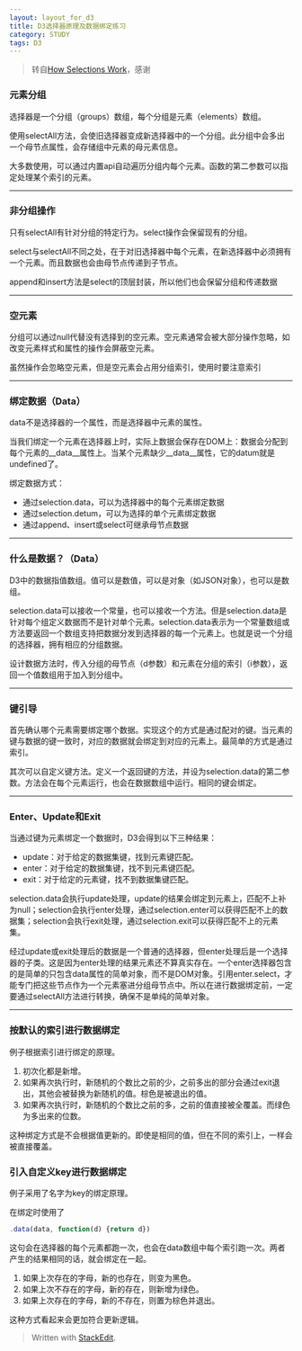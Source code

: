 ```yaml
---
layout: layout_for_d3
title: D3选择器原理及数据绑定练习
category: STUDY
tags: D3
---
```


>转自[How Selections Work](http://bost.ocks.org/mike/selection/)，感谢

### 元素分组

选择器是一个分组（groups）数组，每个分组是元素（elements）数组。

使用selectAll方法，会使旧选择器变成新选择器中的一个分组。此分组中会多出一个母节点属性，会存储组中元素的母元素信息。

大多数使用，可以通过内置api自动遍历分组内每个元素。函数的第二参数可以指定处理某个索引的元素。

---

### 非分组操作

只有selectAll有针对分组的特定行为。select操作会保留现有的分组。

select与selectAll不同之处，在于对旧选择器中每个元素，在新选择器中必须拥有一个元素。而且数据也会由母节点传递到子节点。

append和insert方法是select的顶层封装，所以他们也会保留分组和传递数据

<!-- excerpt -->

---

### 空元素

分组可以通过null代替没有选择到的空元素。空元素通常会被大部分操作忽略，如改变元素样式和属性的操作会屏蔽空元素。

虽然操作会忽略空元素，但是空元素会占用分组索引，使用时要注意索引

---

### 绑定数据（Data）

data不是选择器的一个属性，而是选择器中元素的属性。

当我们绑定一个元素在选择器上时，实际上数据会保存在DOM上：数据会分配到每个元素的__data__属性上。当某个元素缺少__data__属性，它的datum就是undefined了。

绑定数据方式：

*  通过selection.data，可以为选择器中的每个元素绑定数据
*  通过selection.detum，可以为选择的单个元素绑定数据
*  通过append、insert或select可继承母节点数据

---

### 什么是数据？（Data）

D3中的数据指值数组。值可以是数值，可以是对象（如JSON对象），也可以是数组。

selection.data可以接收一个常量，也可以接收一个方法。但是selection.data是针对每个组定义数据而不是针对单个元素。selection.data表示为一个常量数组或方法要返回一个数组支持把数据分发到选择器的每一个元素上。也就是说一个分组的选择器，拥有相应的分组数据。

设计数据方法时，传入分组的母节点（d参数）和元素在分组的索引（i参数），返回一个值数组用于加入到分组中。

---

### 键引导

首先确认哪个元素需要绑定哪个数据。实现这个的方式是通过配对的键。当元素的键与数据的键一致时，对应的数据就会绑定到对应的元素上。最简单的方式是通过索引。

其次可以自定义键方法。定义一个返回键的方法，并设为selection.data的第二参数。方法会在每个元素运行，也会在数据数组中运行。相同的键会绑定。

---

### Enter、Update和Exit

当通过键为元素绑定一个数据时，D3会得到以下三种结果：

*	update：对于给定的数据集键，找到元素键匹配。
*	enter：对于给定的数据集键，找不到元素键匹配。
*	exit：对于给定的元素键，找不到数据集键匹配。

selection.data会执行update处理，update的结果会绑定到元素上，匹配不上补为null；selection会执行enter处理，通过selection.enter可以获得匹配不上的数据集；selection会执行exit处理，通过selection.exit可以获得匹配不上的元素集。

经过update或exit处理后的数据是一个普通的选择器，但enter处理后是一个选择器的子类。这是因为enter处理的结果元素还不算真实存在。一个enter选择器包含的是简单的只包含data属性的简单对象，而不是DOM对象。引用enter.select，才能专门把这些节点作为一个元素塞进分组母节点中。所以在进行数据绑定前，一定要通过selectAll方法进行转换，确保不是单纯的简单对象。


---

### 按默认的索引进行数据绑定

例子根据索引进行绑定的原理。

<link rel="stylesheet" href="/assets/css/d3_data_binding/default.css">
<link href="/assets/css/metro.min.css" rel="stylesheet">
<link rel="stylesheet" href="/assets/css/default.css">
<link href="/assets/css/petty_colors.css" rel="stylesheet">

<example1></example1>

1. 初次化都是新增。
2. 如果再次执行时，新随机的个数比之前的少，之前多出的部分会通过exit退出，其他会被替换为新随机的值。棕色是被退出的值。
3. 如果再次执行时，新随机的个数比之前的多，之前的值直接被全覆盖。而绿色为多出来的位数。

这种绑定方式是不会根据值更新的。即使是相同的值，但在不同的索引上，一样会被直接覆盖。

### 引入自定义key进行数据绑定

例子采用了名字为key的绑定原理。

<example2></example2>


在绑定时使用了

```javascript
.data(data, function(d) {return d})
```

这句会在选择器的每个元素都跑一次，也会在data数组中每个索引跑一次。两者产生的结果相同的话，就会绑定在一起。

1. 如果上次存在的字母，新的也存在，则变为黑色。
2. 如果上次不存在的字母，新的存在，则新增为绿色。
3. 如果上次存在的字母，新的不存在，则置为棕色并退出。

这种方式看起来会更加符合更新逻辑。

<example3></example3>
<script type="text/javascript" src="/assets/js/d3_data_binding/share.js"></script>

> Written with [StackEdit](https://stackedit.io/).
